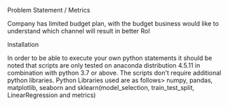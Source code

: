 Problem Statement / Metrics

Company has limited budget plan, with the budget business would like to understand which channel will result in better RoI

Installation

In order to be able to execute your own python statements it should be noted that scripts are only tested on anaconda distribution 4.5.11 in combination with python 3.7 or above. The scripts don't require additional python libraries. Python Libraries used are as follows>  numpy, pandas, matplotlib, seaborn and sklearn(model_selection, train_test_split, LinearRegression and metrics)

